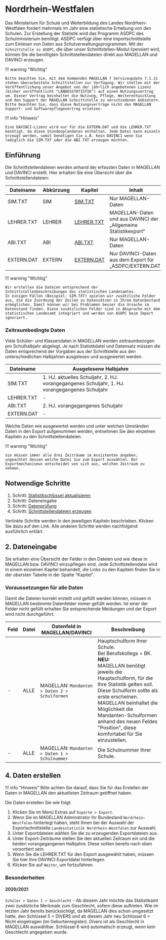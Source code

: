 # Nordrhein-Westfalen

Das Ministerium für Schule und Weiterbildung des Landes Nordrhein-Westfalen fordert mehrmals im Jahr eine statistische Erhebung von den Schulen.
Zur Erstellung der Statistik wird das Programm ASDPC des Schulministerium benötigt. ASDPC verfügt über eine Importschnittstelle zum Einlesen von Daten aus Schulverwaltungsprogrammen.
Mit der `Schnittstelle zu ASDPC`, die über unser Schnittstellen-Modul lizensiert wird, können Sie die benötigten Schnittstellendateien direkt aus MAGELLAN und DAVINCI erzeugen.

!!! warning "Wichtig"

    Bitte beachten Sie, mit dem kommenden MAGELLAN 7 Serviceupdate 7.1.11 stehen überarbeitete Schnittstellen zur Verfügung. Wir stellen mit der Veröffentlichung unser Angebot von der jährlich angebotenen Lizenz (bisher veröffentlicht "LANDESSTATISTIK") auf einen Nutzungsvertrag um. Dieser Vertrag beinhaltet die Nutzung, Pflege, Weiterentwicklung und den Support der MAGELLAN Schnittstelle zu verschiedenen Anbietern. Bitte beachten Sie, dass diese Nutzungsverträge nicht den MAGELLAN Support- und Softwarepflegevertrag ersetzen. 

!!! info "Hinweis"

    Eine DAVINCI-Lizenz wird nur für die EXTERN.DAT und die LEHRER.TXT benötigt, da diese Stundenplandaten enthalten. Jede Datei kann einzeln erzeugt werden, somit benötigen Sie z.B. kein DAVINCI wenn Sie lediglich die SIM.TXT oder die ABI.TXT erzeugen möchten.

## Einführung

Die Schnittstellendateien werden anhand der erfassten Daten in MAGELLAN und DAVINCI erstellt. Hier erhalten Sie eine Übersicht über die Schnittstellendateien:

Dateiname  | Abkürzung | Kapitel                           | Inhalt
---------- | --------- | --------------------------------- | ------
SIM.TXT    | SIM       | [SIM.TXT](schuelerdaten.md)       | Nur MAGELLAN-Daten
LEHRER.TXT | LEHRER    | [LEHRER.TXT](lehrerdaten.md)      | MAGELLAN-Daten und aus DAVINCI der „Allgemeine Statistikexport“
ABI.TXT    | ABI       | [ABI.TXT](abiturdaten.md)         | Nur MAGELLAN-Daten
EXTERN.DAT | EXTERN    | [EXTERN.DAT](stundenplandaten.md) | Nur DAVINCI-Daten aus dem Export für „ASDPC/EXTERN.DAT“

!!! warning "Wichtig"

    Wir erstellen die Dateien entsprechend der Schnittstellenbeschreibungen des statistischen Landesamtes. 
    In einigen Fällen (Beispiel: SIM.TXT) spielen wir zusätzliche Felder aus, die die Zuordnung der Zeilen zu Datensätzen in Ihrem Datenbestand ermöglichen. Damit können wir bei Problemen besser die Ursache im Datenstand finden. Diese zusätzlichen Felder sind in Absprache mit dem statistischen Landesamt integriert und werden von ASDPC beim Import ignoriert.

### Zeitraumbedingte Daten

Viele Schüler- und Klassendaten in MAGELLAN werden zeitraumbezogen pro Schulhalbjahr abgelegt. Je nach Statistkdatei und Datensatz müssen die Daten entsprechend der Vorgaben aus der Schnittstelle aus den unterschiedlichen Halbjahren ausgelesen und ausgewertet werden.

Dateiname  | Ausgelesene Halbjahre
---------- | ---------------------
SIM.TXT    | 1. HJ. aktuelles Schuljahr, 2. HJ. vorangegangenes Schuljahr, 1. HJ. vorangegangenes Schuljahr
LEHRER.TXT | -
ABI.TXT    | 2. HJ. vorangegangenes Schuljahr
EXTERN.DAT | -

Welche Daten wie ausgewertet werden und unter welchen Umständen Daten in den Export aufgenommen werden, entnehmen Sie den einzelnen Kapiteln zu den Schnittstellendateien.

!!! warning "Wichtig"

    Sie müssen immer alle drei Zeiträume im Assistenten angeben, ungeachtet dessen welche Datei Sie zum Export auswählen. Der Exportmechanismus entscheidet von sich aus, welchen Zeitraum zu nehmen.

## Notwendige Schritte

1. Schritt: [Statistikschlüssel aktualisieren](../schluesselverzeichnisse.md)
2. Schritt: Dateneingabe
3. Schritt: [Datenprüfung](https://doc.ls.stueber.de/datenpruefung/)
4. Schritt: [Schnittstellendateien erzeugen](../statistikdaten.erstellen.md)

Verlinkte Schritte werden in den jeweiligen Kapiteln beschrieben. Klicken Sie dazu auf den Link. Alle anderen Schritte werden nachfolgend ausführlich erklärt.

## 2. Dateneingabe

Sie erhalten eine Übersicht der Felder in den Dateien und wie diese in MAGELLAN bzw. DAVINCI einzupflegen sind.
Jede Schnittstellendatei wird in einem einzelnen Kapitel behandelt, die Links zu den Kapiteln finden Sie in der obersten Tabelle in der Spalte "Kapitel".

### Voraussetzungen für alle Daten

Damit die Dateien korrekt erstellt und gefüllt werden können, müssen in MAGELLAN bestimmte Datenfelder immer gefüllt werden. Ist einer der Felder nicht gefüllt erhalten Sie entsprechende Meldungen und der Export wird nicht durchgeführt.

Feld | Datei  | Datenfeld in MAGELLAN/DAVINCI | Beschreibung
--| -- | --|--
-   | ALLE   | MAGELLAN: `Mandanten > Daten 2 > Schulformen` | Hauptschulform Ihrer Schule. <br/>Bei Berufskollegs = BK. <br/>**NEU:**<br/>MAGELLAN benötigt jeweils die Hauptschulform, für die Ihre Statistik gelten soll. Diese Schulform sollte als erste erscheinen. MAGELLAN beinhaltet die Möglichkeit die Mandanten-Schulformen anhand des neuen Feldes "Position", diese komfortabel für Sie einzustellen.
-  | ALLE   | MAGELLAN: `Mandanten > Daten 1 > Schulnummer` | Die Schulnummer Ihrer Schule.

## 4. Daten erstellen

!!! info "Hinweis"
     Bitte achten Sie darauf, dass Sie für das Erstellen der Daten in MAGELLAN den aktuellsten Zeitraum geöffnet haben.

Die Daten erstellen Sie wie folgt:

1. Klicken Sie im Menü Extras auf `Exporte > Export`.
2. Wenn Sie im MAGELLAN Adminstrator Ihr Bundesland `Nordrhein-Westfalen` hinterlegt haben, steht Ihnen bei der Auswahl der Exportschnittstelle `Landesstatistik Nordrhein-Westfalen` zur Auswahl.
3. Unter Exportdateien wählen Sie die zu erzeugenden Exportdateien aus.
4. Unter Export-Zeiträume stellen Sie den aktuellen Zeitraum ein und die beiden vorangegangenen Halbjahre. Diese sollten bereits nach oben vorsortiert sein.
5. Wenn Sie die LEHRER.TXT für den Export ausgewählt haben, müssen Sie hier Ihre DAVINCI Exportdatei hinterlegen.
6. Klicken Sie auf `Weiter`, um fortzufahren.

### Besonderheiten

#### 2020/2021

`Schüler > Daten 1 > Geschlecht` - Ab diesem Jahr möchte das Statistikamt zwei zusätzliche Merkmale zum Geschlecht, sofern diese auftreten. Wie im letzten Jahr bereits berücksichtigt, da MAGELLAN dies schon umgesetzt hatte, den Schlüssel 5 = DIVERS und ab diesem Jahr neu Schlüssel 6 = Nicht eingetragen (im Geburtenregister).
Divers ist als Geschlecht in MAGELLAN auswählbar. Schlüssel 6 wird automatisch erzeugt, wenn kein Geschlecht angegeben wurde.
